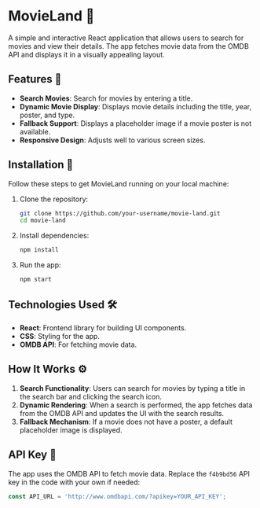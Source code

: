 # MovieLand 🎥  
A simple and interactive React application that allows users to search for movies and view their details. The app fetches movie data from the OMDB API and displays it in a visually appealing layout.

## Features 🌟
- **Search Movies**: Search for movies by entering a title.
- **Dynamic Movie Display**: Displays movie details including the title, year, poster, and type.
- **Fallback Support**: Displays a placeholder image if a movie poster is not available.
- **Responsive Design**: Adjusts well to various screen sizes.

## Installation 🚀
Follow these steps to get MovieLand running on your local machine:

1. Clone the repository:
    ```bash
    git clone https://github.com/your-username/movie-land.git
    cd movie-land
    ```

2. Install dependencies:
    ```bash
    npm install
    ```

3. Run the app:
    ```bash
    npm start
    ```


## Technologies Used 🛠️
- **React**: Frontend library for building UI components.
- **CSS**: Styling for the app.
- **OMDB API**: For fetching movie data.

## How It Works ⚙️
1. **Search Functionality**: Users can search for movies by typing a title in the search bar and clicking the search icon. 
2. **Dynamic Rendering**: When a search is performed, the app fetches data from the OMDB API and updates the UI with the search results.
3. **Fallback Mechanism**: If a movie does not have a poster, a default placeholder image is displayed.

## API Key 🔑
The app uses the OMDB API to fetch movie data. Replace the `f4b9bd56` API key in the code with your own if needed:
```javascript
const API_URL = 'http://www.omdbapi.com/?apikey=YOUR_API_KEY';

